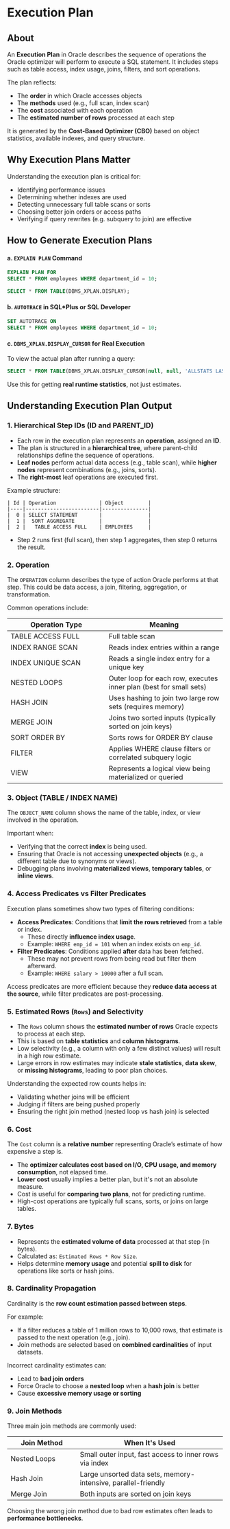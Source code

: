 # Execution Plan

## About

An **Execution Plan** in Oracle describes the sequence of operations the Oracle optimizer will perform to execute a SQL statement. It includes steps such as table access, index usage, joins, filters, and sort operations.

The plan reflects:

* The **order** in which Oracle accesses objects
* The **methods** used (e.g., full scan, index scan)
* The **cost** associated with each operation
* The **estimated number of rows** processed at each step

It is generated by the **Cost-Based Optimizer (CBO)** based on object statistics, available indexes, and query structure.

## **Why Execution Plans Matter**

Understanding the execution plan is critical for:

* Identifying performance issues
* Determining whether indexes are used
* Detecting unnecessary full table scans or sorts
* Choosing better join orders or access paths
* Verifying if query rewrites (e.g. subquery to join) are effective

## **How to Generate Execution Plans**

#### a. `EXPLAIN PLAN` Command

```sql
EXPLAIN PLAN FOR
SELECT * FROM employees WHERE department_id = 10;

SELECT * FROM TABLE(DBMS_XPLAN.DISPLAY);
```

#### b. `AUTOTRACE` in SQL\*Plus or SQL Developer

```sql
SET AUTOTRACE ON
SELECT * FROM employees WHERE department_id = 10;
```

#### c. `DBMS_XPLAN.DISPLAY_CURSOR` for Real Execution

To view the actual plan after running a query:

```sql
SELECT * FROM TABLE(DBMS_XPLAN.DISPLAY_CURSOR(null, null, 'ALLSTATS LAST'));
```

Use this for getting **real runtime statistics**, not just estimates.

## Understanding Execution Plan Output

### **1. Hierarchical Step IDs (ID and PARENT\_ID)**

* Each row in the execution plan represents an **operation**, assigned an **ID**.
* The plan is structured in a **hierarchical tree**, where parent-child relationships define the sequence of operations.
* **Leaf nodes** perform actual data access (e.g., table scan), while **higher nodes** represent combinations (e.g., joins, sorts).
* The **right-most** leaf operations are executed first.

Example structure:

```
| Id | Operation              | Object        |
|----|------------------------|---------------|
|  0 | SELECT STATEMENT       |               |
|  1 |  SORT AGGREGATE        |               |
|  2 |   TABLE ACCESS FULL    | EMPLOYEES     |
```

* Step 2 runs first (full scan), then step 1 aggregates, then step 0 returns the result.

### **2. Operation**

The `OPERATION` column describes the type of action Oracle performs at that step. This could be data access, a join, filtering, aggregation, or transformation.

Common operations include:

<table><thead><tr><th width="213.27081298828125">Operation Type</th><th>Meaning</th></tr></thead><tbody><tr><td>TABLE ACCESS FULL</td><td>Full table scan</td></tr><tr><td>INDEX RANGE SCAN</td><td>Reads index entries within a range</td></tr><tr><td>INDEX UNIQUE SCAN</td><td>Reads a single index entry for a unique key</td></tr><tr><td>NESTED LOOPS</td><td>Outer loop for each row, executes inner plan (best for small sets)</td></tr><tr><td>HASH JOIN</td><td>Uses hashing to join two large row sets (requires memory)</td></tr><tr><td>MERGE JOIN</td><td>Joins two sorted inputs (typically sorted on join keys)</td></tr><tr><td>SORT ORDER BY</td><td>Sorts rows for ORDER BY clause</td></tr><tr><td>FILTER</td><td>Applies WHERE clause filters or correlated subquery logic</td></tr><tr><td>VIEW</td><td>Represents a logical view being materialized or queried</td></tr></tbody></table>

### **3. Object (TABLE / INDEX NAME)**

The `OBJECT_NAME` column shows the name of the table, index, or view involved in the operation.

Important when:

* Verifying that the correct **index** is being used.
* Ensuring that Oracle is not accessing **unexpected objects** (e.g., a different table due to synonyms or views).
* Debugging plans involving **materialized views**, **temporary tables**, or **inline views**.

### **4. Access Predicates vs Filter Predicates**

Execution plans sometimes show two types of filtering conditions:

* **Access Predicates**: Conditions that **limit the rows retrieved** from a table or index.
  * These directly **influence index usage**.
  * Example: `WHERE emp_id = 101` when an index exists on `emp_id`.
* **Filter Predicates**: Conditions applied **after** data has been fetched.
  * These may not prevent rows from being read but filter them afterward.
  * Example: `WHERE salary > 10000` after a full scan.

Access predicates are more efficient because they **reduce data access at the source**, while filter predicates are post-processing.

### **5. Estimated Rows (`Rows`) and Selectivity**

* The `Rows` column shows the **estimated number of rows** Oracle expects to process at each step.
* This is based on **table statistics** and **column histograms**.
* Low selectivity (e.g., a column with only a few distinct values) will result in a high row estimate.
* Large errors in row estimates may indicate **stale statistics**, **data skew**, or **missing histograms**, leading to poor plan choices.

Understanding the expected row counts helps in:

* Validating whether joins will be efficient
* Judging if filters are being pushed properly
* Ensuring the right join method (nested loop vs hash join) is selected

### **6. Cost**

The `Cost` column is a **relative number** representing Oracle’s estimate of how expensive a step is.

* The **optimizer calculates cost based on I/O, CPU usage, and memory consumption**, not elapsed time.
* **Lower cost** usually implies a better plan, but it's not an absolute measure.
* Cost is useful for **comparing two plans**, not for predicting runtime.
* High-cost operations are typically full scans, sorts, or joins on large tables.

### **7. Bytes**

* Represents the **estimated volume of data** processed at that step (in bytes).
* Calculated as: `Estimated Rows * Row Size`.
* Helps determine **memory usage** and potential **spill to disk** for operations like sorts or hash joins.

### **8. Cardinality Propagation**

Cardinality is the **row count estimation passed between steps**.

For example:

* If a filter reduces a table of 1 million rows to 10,000 rows, that estimate is passed to the next operation (e.g., join).
* Join methods are selected based on **combined cardinalities** of input datasets.

Incorrect cardinality estimates can:

* Lead to **bad join orders**
* Force Oracle to choose a **nested loop** when a **hash join** is better
* Cause **excessive memory usage or sorting**

### **9. Join Methods**

Three main join methods are commonly used:

<table><thead><tr><th width="145.8836669921875">Join Method</th><th>When It's Used</th></tr></thead><tbody><tr><td>Nested Loops</td><td>Small outer input, fast access to inner rows via index</td></tr><tr><td>Hash Join</td><td>Large unsorted data sets, memory-intensive, parallel-friendly</td></tr><tr><td>Merge Join</td><td>Both inputs are sorted on join keys</td></tr></tbody></table>

Choosing the wrong join method due to bad row estimates often leads to **performance bottlenecks**.





